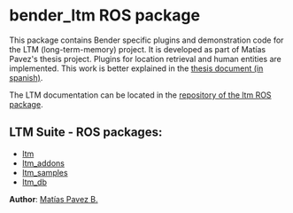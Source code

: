 # bender_ltm ROS package

This package contains Bender specific plugins and demonstration code for the LTM (long-term-memory) project. It is developed as part of Matías Pavez's thesis project. Plugins for location retrieval and human entities are implemented. This work is better explained in the [thesis document (in spanish)](https://github.com/mpavezb/memoria).


The LTM documentation can be located in the [repository of the ltm ROS package](https://github.com/mpavezb/ltm).


## LTM Suite - ROS packages:

- [ltm](https://github.com/mpavezb/ltm)
- [ltm_addons](https://github.com/mpavezb/ltm_addons)
- [ltm_samples](https://github.com/mpavezb/ltm_samples)
- [ltm_db](https://github.com/mpavezb/ltm_db)

**Author**: [Matías Pavez B.](https://github.com/mpavezb)
